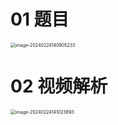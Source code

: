 # 01 题目

<img src="https://cvp.oss-cn-shanghai.aliyuncs.com/picgo/202402241408327.png" alt="image-20240224140805233" style="zoom:50%;" />



# 02 视频解析

<img src="https://cvp.oss-cn-shanghai.aliyuncs.com/picgo/202402241410062.png" alt="image-20240224141023893" style="zoom:50%;" />